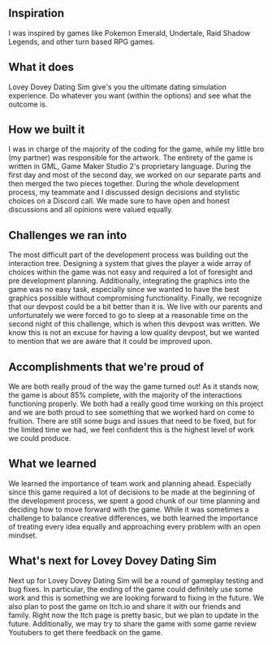 ## Inspiration
I was inspired by games like Pokemon Emerald, Undertale, Raid Shadow Legends, and other turn based RPG games.
## What it does
Lovey Dovey Dating Sim give's you the ultimate dating simulation experience. Do whatever you want (within the options) and see what the outcome is. 
## How we built it
I was in charge of the majority of the coding for the game, while my little bro (my partner) was responsible for the artwork. The entirety of the game is written in GML, Game Maker Studio 2's proprietary language. During the first day and most of the second day, we worked on our separate parts and then merged the two pieces together. During the whole development process, my teammate and I discussed design decisions and stylistic choices on a Discord call. We made sure to have open and honest discussions and all opinions were valued equally. 
## Challenges we ran into
The most difficult part of the development process was building out the interaction tree. Designing a system that gives the player a wide array of choices within the game was not easy and required a lot of foresight and pre development planning. Additionally, integrating the graphics into the game was no easy task, especially since we wanted to have the best graphics possible without compromising functionality. Finally, we recognize that our devpost could be a bit better than it is. We live with our parents and unfortunately we were forced to go to sleep at a reasonable time on the second night of this challenge, which is when this devpost was written. We know this is not an excuse for having a low quality devpost, but we wanted to mention that we are aware that it could be improved upon. 
## Accomplishments that we're proud of
We are both really proud of the way the game turned out! As it stands now, the game is about 85% complete, with the majority of the interactions functioning properly. We both had a really good time working on this project and we are both proud to see something that we worked hard on come to fruition. There are still some bugs and issues that need to be fixed, but for the limited time we had, we feel confident this is the highest level of work we could produce.
## What we learned
We learned the importance of team work and planning ahead. Especially since this game required a lot of decisions to be made at the beginning of the development process, we spent a good chunk of our time planning and deciding how to move forward with the game. While it was sometimes a challenge to balance creative differences, we both learned the importance of treating every idea equally and approaching every problem with an open mindset.
## What's next for Lovey Dovey Dating Sim
Next up for Lovey Dovey Dating Sim will be a round of gameplay testing and bug fixes. In particular, the ending of the game could definitely use some work and this is something we are looking forward to fixing in the future. We also plan to post the game on Itch.io and share it with our friends and family. Right now the Itch page is pretty basic, but we plan to update in the future. Additionally, we may try to share the game with some game review Youtubers to get there feedback on the game.
